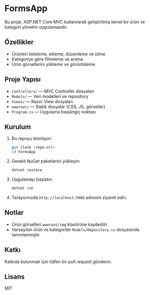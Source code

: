 # FormsApp

Bu proje, ASP.NET Core MVC kullanılarak geliştirilmiş temel bir ürün ve kategori yönetim uygulamasıdır.

## Özellikler

- Ürünleri listeleme, ekleme, düzenleme ve silme
- Kategoriye göre filtreleme ve arama
- Ürün görsellerini yükleme ve görüntüleme

## Proje Yapısı

- `Controllers/` — MVC Controller dosyaları
- `Models/` — Veri modelleri ve repository
- `Views/` — Razor View dosyaları
- `wwwroot/` — Statik dosyalar (CSS, JS, görseller)
- `Program.cs` — Uygulama başlangıç noktası

## Kurulum

1. Bu repoyu klonlayın:
   ```sh
   git clone <repo-url>
   cd FormsApp
   ```

2. Gerekli NuGet paketlerini yükleyin:
   ```sh
   dotnet restore
   ```

3. Uygulamayı başlatın:
   ```sh
   dotnet run
   ```

4. Tarayıcınızda `http://localhost:5000` adresini ziyaret edin.

## Notlar

- Ürün görselleri `wwwroot/img` klasörüne kaydedilir.
- Varsayılan ürün ve kategoriler `Models/Repository.cs` dosyasında tanımlanmıştır.

## Katkı

Katkıda bulunmak için lütfen bir pull request gönderin.

## Lisans

MIT
